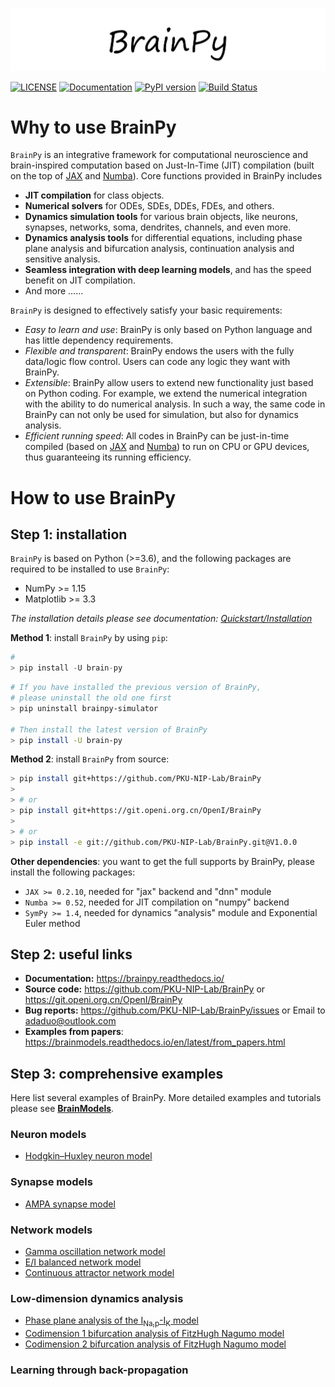 
![Logo](docs/_static/logo.png)

[![LICENSE](https://anaconda.org/brainpy/brainpy/badges/license.svg)](https://github.com/PKU-NIP-Lab/BrainPy)    [![Documentation](https://readthedocs.org/projects/brainpy/badge/?version=latest)](https://brainpy.readthedocs.io/en/latest/?badge=latest)   [![PyPI version](https://badge.fury.io/py/brainpy-simulator.svg)](https://badge.fury.io/py/brainpy-simulator)   [![Build Status](https://travis-ci.com/PKU-NIP-Lab/BrainPy.svg?branch=master)](https://travis-ci.com/PKU-NIP-Lab/BrainPy)



# Why to use BrainPy

``BrainPy`` is an integrative framework for computational neuroscience and brain-inspired computation based on Just-In-Time (JIT) compilation (built on the top of [JAX](https://github.com/google/jax) and [Numba](https://github.com/numba/)). Core functions provided in BrainPy includes

- **JIT compilation** for class objects. 
- **Numerical solvers** for ODEs, SDEs, DDEs, FDEs, and others. 
- **Dynamics simulation tools** for various brain objects, like neurons, synapses, networks, soma, dendrites, channels, and even more. 
- **Dynamics analysis tools** for differential equations, including phase plane analysis and bifurcation analysis, continuation analysis and sensitive analysis.
- **Seamless integration with deep learning models**, and has the speed benefit on JIT compilation.
- And more ......

`BrainPy` is designed to effectively satisfy your basic requirements: 

- *Easy to learn and use*: BrainPy is only based on Python language and has little dependency requirements. 
- *Flexible and transparent*: BrainPy endows the users with the fully data/logic flow control. Users can code any logic they want with BrainPy. 
- *Extensible*: BrainPy allow users to extend new functionality just based on Python coding. For example, we extend the numerical integration with the ability to do numerical analysis. In such a way, the same code in BrainPy can not only be used for simulation, but also for dynamics analysis. 
- *Efficient running speed*: All codes in BrainPy can be just-in-time compiled (based on [JAX](https://github.com/google/jax) and [Numba](https://github.com/numba/)) to run on CPU or GPU devices, thus guaranteeing its running efficiency. 



# How to use BrainPy

## Step 1: installation

``BrainPy`` is based on Python (>=3.6), and the following packages are required to be installed to use ``BrainPy``:

- NumPy >= 1.15
- Matplotlib >= 3.3

*The installation details please see documentation: [Quickstart/Installation](https://brainpy.readthedocs.io/en/latest/quickstart/installation.html)*



**Method 1**: install ``BrainPy`` by using ``pip``:

```python
# 
> pip install -U brain-py
```

```bash
# If you have installed the previous version of BrainPy, 
# please uninstall the old one first
> pip uninstall brainpy-simulator

# Then install the latest version of BrainPy
> pip install -U brain-py
```

**Method 2**: install ``BrainPy`` from source:

```bash
> pip install git+https://github.com/PKU-NIP-Lab/BrainPy
>
> # or
> pip install git+https://git.openi.org.cn/OpenI/BrainPy
>
> # or
> pip install -e git://github.com/PKU-NIP-Lab/BrainPy.git@V1.0.0
```



**Other dependencies**: you want to get the full supports by BrainPy, please install the following packages:

- `JAX >= 0.2.10`,  needed for "jax" backend and "dnn" module
- `Numba >= 0.52`,  needed for JIT compilation on "numpy" backend
- `SymPy >= 1.4`, needed for dynamics "analysis" module and Exponential Euler method



## Step 2: useful links

- **Documentation:** https://brainpy.readthedocs.io/
- **Source code:** https://github.com/PKU-NIP-Lab/BrainPy   or   https://git.openi.org.cn/OpenI/BrainPy
- **Bug reports:** https://github.com/PKU-NIP-Lab/BrainPy/issues   or   Email to adaduo@outlook.com
- **Examples from papers**: https://brainmodels.readthedocs.io/en/latest/from_papers.html



## Step 3: comprehensive examples

Here list several examples of BrainPy. More detailed examples and tutorials please see [**BrainModels**](https://brainmodels.readthedocs.io).



### Neuron models

- [Hodgkin–Huxley neuron model](https://github.com/PKU-NIP-Lab/BrainModels/blob/main/brainmodels/tensor_backend/neurons/HodgkinHuxley_model.py)



### Synapse models

- [AMPA synapse model](https://github.com/PKU-NIP-Lab/BrainModels/blob/main/brainmodels/tensor_backend/synapses/AMPA_synapse.py)



### Network models

- [Gamma oscillation network model](https://brainmodels.readthedocs.io/en/latest/from_papers/Wang_1996_gamma_oscillation.html)
- [E/I balanced network model](https://brainmodels.readthedocs.io/en/latest/from_papers/Vreeswijk_1996_EI_net.html)
- [Continuous attractor network model](https://brainmodels.readthedocs.io/en/latest/from_papers/Wu_2008_CANN.html)




### Low-dimension dynamics analysis

- [Phase plane analysis of the I<sub>Na,p</sub>-I<sub>K</sub> model](https://brainmodels.readthedocs.io/en/latest/tutorials/dynamics_analysis/NaK_model_analysis.html)
- [Codimension 1 bifurcation analysis of FitzHugh Nagumo model](https://brainmodels.readthedocs.io/en/latest/tutorials/dynamics_analysis/FitzHugh_Nagumo_analysis.html)
- [Codimension 2 bifurcation analysis of FitzHugh Nagumo model](https://brainmodels.readthedocs.io/en/latest/tutorials/dynamics_analysis/FitzHugh_Nagumo_analysis.html#Codimension-2-bifurcation-analysis)



### Learning through back-propagation



